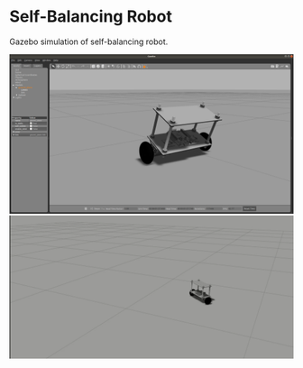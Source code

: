 # Self-Balancing Robot
Gazebo simulation of self-balancing robot.

![](resources/robot_gazebo.png)
![](resources/robot_control.gif)
